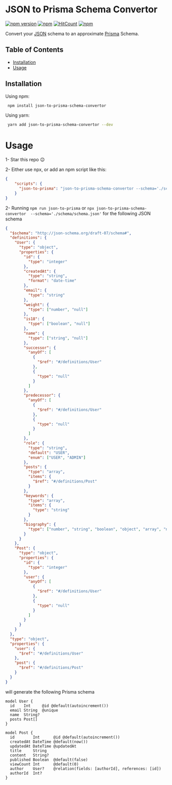 # JSON to Prisma Schema Convertor

[![npm version](https://badge.fury.io/js/json-to-prisma-schema-convertor.svg)](https://badge.fury.io/js/json-to-prisma-schema-convertor)
[![npm](https://img.shields.io/npm/dt/json-to-prisma-schema-convertor.svg)](https://www.npmjs.com/package/json-to-prisma-schema-convertor)
[![HitCount](https://hits.dwyl.com/omar-dulaimi/json-to-prisma-schema-convertor.svg?style=flat)](http://hits.dwyl.com/omar-dulaimi/json-to-prisma-schema-convertor)
[![npm](https://img.shields.io/npm/l/json-to-prisma-schema-convertor.svg)](LICENSE)

Convert your [JSON](https://json-schema.org) schema to an approximate [Prisma](https://github.com/prisma/prisma) Schema.

## Table of Contents

- [Installation](#installing)
- [Usage](#usage)

## Installation

Using npm:

```bash
 npm install json-to-prisma-schema-convertor
```

Using yarn:

```bash
 yarn add json-to-prisma-schema-convertor --dev
```

# Usage

1- Star this repo 😉

2- Either use npx, or add an npm script like this:

```json
{
    "scripts": {
      "json-to-prisma": "json-to-prisma-schema-convertor --schema='./schema/schema.json'"
    }
}
```

2- Running `npm run json-to-prisma` or `npx json-to-prisma-schema-convertor  --schema='./schema/schema.json'` for the following JSON schema

```json
{
  "$schema": "http://json-schema.org/draft-07/schema#",
  "definitions": {
    "User": {
      "type": "object",
      "properties": {
        "id": {
          "type": "integer"
        },
        "createdAt": {
          "type": "string",
          "format": "date-time"
        },
        "email": {
          "type": "string"
        },
        "weight": {
          "type": ["number", "null"]
        },
        "is18": {
          "type": ["boolean", "null"]
        },
        "name": {
          "type": ["string", "null"]
        },
        "successor": {
          "anyOf": [
            {
              "$ref": "#/definitions/User"
            },
            {
              "type": "null"
            }
          ]
        },
        "predecessor": {
          "anyOf": [
            {
              "$ref": "#/definitions/User"
            },
            {
              "type": "null"
            }
          ]
        },
        "role": {
          "type": "string",
          "default": "USER",
          "enum": ["USER", "ADMIN"]
        },
        "posts": {
          "type": "array",
          "items": {
            "$ref": "#/definitions/Post"
          }
        },
        "keywords": {
          "type": "array",
          "items": {
            "type": "string"
          }
        },
        "biography": {
          "type": ["number", "string", "boolean", "object", "array", "null"]
        }
      }
    },
    "Post": {
      "type": "object",
      "properties": {
        "id": {
          "type": "integer"
        },
        "user": {
          "anyOf": [
            {
              "$ref": "#/definitions/User"
            },
            {
              "type": "null"
            }
          ]
        }
      }
    }
  },
  "type": "object",
  "properties": {
    "user": {
      "$ref": "#/definitions/User"
    },
    "post": {
      "$ref": "#/definitions/Post"
    }
  }
}
```

will generate the following Prisma schema

```prisma
model User {
  id    Int     @id @default(autoincrement())
  email String  @unique
  name  String?
  posts Post[]
}

model Post {
  id        Int      @id @default(autoincrement())
  createdAt DateTime @default(now())
  updatedAt DateTime @updatedAt
  title     String
  content   String?
  published Boolean  @default(false)
  viewCount Int      @default(0)
  author    User?    @relation(fields: [authorId], references: [id])
  authorId  Int?
}
```
